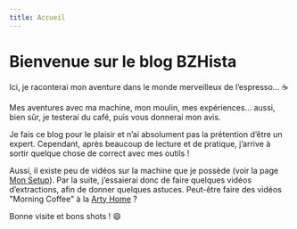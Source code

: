 ```yaml
---
title: Accueil
---
```


# Bienvenue sur le blog BZHista

Ici, je raconterai mon aventure dans le monde merveilleux de l’espresso… ☕️

Mes aventures avec ma machine, mon moulin, mes expériences… aussi, bien sûr, je testerai du café, puis vous donnerai mon avis.

Je fais ce blog pour le plaisir et n’ai absolument pas la prétention d’être un expert. Cependant, après beaucoup de lecture et de pratique, j’arrive à sortir quelque chose de correct avec mes outils !

Aussi, il existe peu de vidéos sur la machine que je possède (voir la page [Mon Setup](/mon-setup)). Par la suite, j’essaierai donc de faire quelques vidéos d’extractions, afin de donner quelques astuces. Peut-être faire des vidéos "Morning Coffee" à la [Arty Home](https://www.youtube.com/c/ArtyHome) ?

Bonne visite et bons shots ! 😄 
